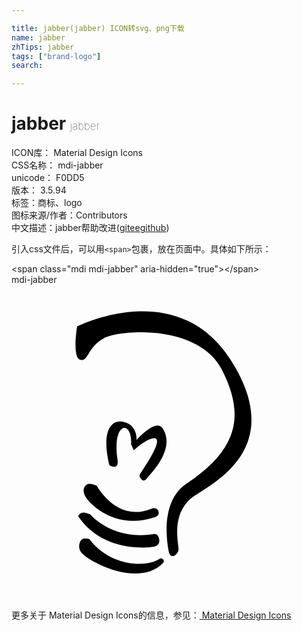 ```yaml
---

title: jabber(jabber) ICON转svg、png下载
name: jabber
zhTips: jabber
tags: ["brand-logo"]
search: 

---
```


# jabber  <small style="font-size: 60%;font-weight: 100">jabber</small>


<div class="detail-page">
<p>
<span>
ICON库：
<span class="badge-secondary badge">Material Design Icons</span> 
</span>
<br/>
<span>
CSS名称：
<span class="badge-secondary badge">mdi-jabber</span> 
</span>
<br/>
<span>
unicode：
<span class="badge-secondary badge">F0DD5</span> 
<copy-btn content='F0DD5' btn-title=""></copy-btn>
<copy-btn :content='String.fromCodePoint(parseInt("F0DD5", 16))' btn-title="复制U"></copy-btn>
</span>
<br/>
<span>
版本：
<span class="badge-secondary badge">3.5.94</span> 
</span><br/><span>标签：<span class="badge-light badge"><router-link to="/tags/brand-logo.html">商标、logo</router-link></span></span>
<br/>
<span>图标来源/作者：<span class="badge-light badge">Contributors</span></span> 
<br/>
<span class="zh-detail">中文描述：<span class="badge-primary badge">jabber</span><span class="help-link"><span>帮助改进</span>(<a href="https://gitee.com/liuwave/icon-helper/edit/master/json/material/jabber.json" target="_blank" rel="noopener noreferrer">gitee</a><a href="https://github.com/liuwave/icon-helper/edit/master/json/material/jabber.json" target="_blank" rel="noopener noreferrer">github</a></span>)</span><br/>
</p>
</div>
<div class="alert alert-dark">
  <i class="mdi mdi-jabber mdi-48px"></i>
  <i class="mdi mdi-jabber mdi-36px"></i>
  <i class="mdi mdi-jabber mdi-24px"></i>
  <i class="mdi mdi-jabber mdi-18px"></i>
</div>
<div>
  <p>引入css文件后，可以用<code>&lt;span&gt;</code>包裹，放在页面中。具体如下所示：    
  </p>
  <div class="alert alert-primary" style="font-size: 14px">
    &lt;span class="mdi mdi-jabber" aria-hidden="true"&gt;&lt;/span&gt;
    <copy-btn content='<span class="mdi mdi-jabber" aria-hidden="true"></span>'></copy-btn>
  </div>
  <div class="alert alert-secondary">
    <i class="mdi mdi-jabber"
    style="font-size: 24px"
    aria-hidden="true"></i> mdi-jabber
    <copy-btn content="mdi-jabber" btn-title="复制图标名称"></copy-btn>
  </div>
</div>
<div id="svg" class="svg-wrap">
<svg xmlns="http://www.w3.org/2000/svg" viewBox="0 0 24 24"><path d="M5.23,5.72C4.61,5.55 5,3.19 5,3.17C5,3.19 12.58,-0.71 16.7,5.73C20.8,12.15 15.86,14.86 13.97,16.06C12.08,17.27 12.73,19.72 12.73,20.13C12.73,20.53 12.16,20.97 12,20.41C11.88,19.84 11.25,16.55 13.33,15.16C17.13,12.61 17.9,10.1 16,6.42C14.2,3 8.28,3.41 7.03,4.08C5.78,4.75 5.86,5.89 5.23,5.72M9.33,12.63L9.11,12.16C9.23,10.28 7.63,10.39 8.08,13.33C8.21,14.16 7.47,13.8 7.45,13.73C6.89,11.44 7.42,10.22 8.55,10.45C9.62,10.68 9.53,11.83 9.53,11.83C9.56,11.78 11,10.17 11.5,10.92C12.58,12.5 10.53,14.47 10.41,14.63C10.28,14.78 10.14,15.05 9.92,14.84C9.7,14.64 9.72,14.5 9.89,14.27C12.77,10 9.59,12.22 9.33,12.63M6.5,15.33V15.31C6.5,15.31 8,18.13 10.61,17.08C11,16.92 11.17,17.14 11.2,17.27C11.27,17.53 11.13,17.64 10.86,17.73C7.86,18.72 5.89,16.63 5.63,16.13C5.39,15.68 5.5,15.38 5.75,15.22C6,15.06 6.5,15.33 6.5,15.33M6,17.5C6,17.5 7.67,19.5 10.8,19C11.09,18.94 11.2,19.13 11.25,19.38C11.3,19.63 11.22,19.84 10.92,19.94C10.63,20.03 7.08,20.5 5.13,17.72C5,17.56 5.3,17.36 5.47,17.36C5.64,17.36 6.03,17.5 6,17.5M5.95,19.39C7.53,21.5 10.33,21.55 11.28,20.88C11.5,20.73 11.7,21.05 11.56,21.19C9.64,23.16 5.67,21 5.27,20.33C5.09,20.05 5.13,19.66 5.31,19.45C5.5,19.25 5.93,19.38 5.95,19.39Z" /></svg>
</div>
<detail full-name='mdi-jabber'></detail>
    
<div><p>更多关于 Material Design Icons的信息，参见：<a target="_blank" href="https://iconhelper.cn/material.html"> Material Design Icons</a>
</p></div>
